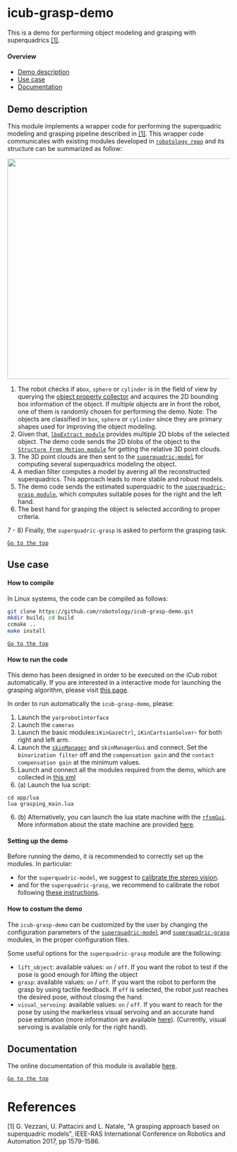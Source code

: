 # icub-grasp-demo

This is a demo for performing object modeling and grasping with superquadrics [[1]](#references). 


#### Overview
- [Demo description](#demo-description)
- [Use case](#use-case)
- [Documentation](#documentation)

## Demo description
This module implements a wrapper code for performing the superquadric modeling and grasping pipeline described in [[1]](#references).
This wrapper code communicates with existing modules developed in [`robotology repo`](https://github.com/robotology) and its structure can be summarized as follow:

<img src="https://github.com/robotology/icub-grasp-demo/blob/master/misc/pipeline.png" width=850 height=500> 



1) The robot checks  if a`box`, `sphere` or `cylinder` is in the field of view by querying the [object property collector](http://wiki.icub.org/brain/group__objectsPropertiesCollector.html) and acquires the 2D bounding box information of the object. If multiple objects are in front the robot, one of them is randomly chosen for performing the demo.
Note: The objects are classified in `box`, `sphere` or `cylinder` since they are primary shapes used for improving the object modeling. 
2) Given that, [`lbpExtract module`](https://github.com/robotology/segmentation) provides multiple 2D blobs of the selected object. The demo code sends the 2D blobs of the object to the [`Structure From Motion module`](https://github.com/robotology/stereo-vision) for getting the relative 3D point clouds.
3) The 3D point clouds are then sent to the [`superquadric-model`](https://github.com/robotology/superquadric-model) for computing several superquadrics modeling the object.
4) A median filter computes a model by avering all the reconstructed superquadrics. This approach leads to more stable and robust models.
5) The demo code sends the estimated superquadric to the [`superquadric-grasp module`](https://github.com/robotology/superquadric-grasp), which computes suitable poses for the right and the left hand.
6) The best hand for grasping the object is selected according to proper criteria.

7 - 8) Finally, the `superquadric-grasp` is asked to perform the grasping task.

[`Go to the top`](#superquadric-graps-example)
## Use case

#### How to compile
In Linux systems, the code can be compiled as follows:

```sh
git clone https://github.com/robotology/icub-grasp-demo.git
mkdir build; cd build
ccmake ..
make install
```


[`Go to the top`](#icub-grasp-demo)

#### How to run the code
This demo has been designed in order to be executed on the iCub robot automatically. If you are interested in a interactive mode for launching the grasping algorithm, please visit [this page](http://github.com/robotology/superquadric-grasp-example).

In order to run automatically the `icub-grasp-demo`, please:

1. Launch the `yarprobotinterface`
2. Launch the `cameras` 
3. Launch the basic modules:`iKinGazeCtrl`, `iKinCartsianSolver`- for both right and left arm. 
4. Launch the [`skinManager`](https://github.com/robotology/icub-main/tree/master/src/modules/skinManager) and `skinManagerGui` and connect. Set the `binarization filter` off and the `compensation gain` and the `contact compensation gain` at the minimum values. 
5. Launch and connect all the modules required from the demo, which are collected in [this xml](https://github.com/robotology/icub-grasp-demo/blob/master/app/script/grasp-demo.xml.template)
6. (a) Launch the lua script:
```
cd app/lua
lua grasping_main.lua
```
6. (b) Alternatively, you can launch the lua state machine with the [`rfsmGui`](https://github.com/robotology/rfsmTools#testing-the-rfsmgui). More information about the state machine are provided [here](https://github.com/robotology/icub-grasp-demo/tree/master/app/lua).

#### Setting up the demo
Before running the demo, it is recommended to correctly set up the modules. In particular:
- for the `superquadric-model`, we suggest to [calibrate the stereo vision](https://github.com/robotology/superquadric-model/tree/master/tutorial#calibrate-the-stereo-vision-through-the-sfm-module).
- and for  the `superquadric-grasp`, we recommend to calibrate the robot following [these instructions](https://github.com/robotology/superquadric-grasp/tree/master/tutorial#setting-up-before-running).

#### How to costum the demo
The `icub-grasp-demo` can be customized by the user by changing the configuration parameters of the [`superquadric-model`](http://robotology.github.io/superquadric-model/doxygen/doc/html/group__superquadric-model.html) and [`superquadric-grasp`](https://robotology.github.io/superquadric-grasp/doxygen/doc/html/group__superquadric-grasp.html) modules, in the proper configuration files.

Some useful options for the `superquadric-grasp` module are the following:
- `lift_object`: available values: `on` / `off`. If you want the robot to test if the pose is good enough for lifting the object
- `grasp`: available values: `on` / `off`. If you want the robot to perform the grasp by using tactile feedback. If `off` is selected, the robot just reaches the desired pose, without closing the hand
- `visual_servoing`: available values: `on` / `off`. If you want to reach for the pose by using the markerless visual servoing and an accurate hand pose estimation (more information are available [here](https://github.com/robotology/visual-tracking-control)). (Currently, visual servoing is available only for the right hand).

## Documentation
The online documentation of this module is available [here](http://robotology.github.com/icub-grasp-demo).









[`Go to the top`](#icub-grasp-demo)

# References
[1] G. Vezzani, U. Pattacini and L. Natale, "A grasping approach based on superquadric models", IEEE-RAS International Conference on Robotics and Automation 2017, pp 1579-1586.
